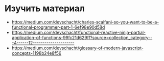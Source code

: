 # Изучить материал
+ https://medium.com/devschacht/charles-scalfani-so-you-want-to-be-a-functional-programmer-part-1-6ef98e90d58d
+ https://medium.com/devschacht/functional-reactive-ninja-partial-application-of-functions-99fc21d629ff?source=collection_category---4------12---------------------
+ https://medium.com/devschacht/glossary-of-modern-javascript-concepts-1198b24e8f56

